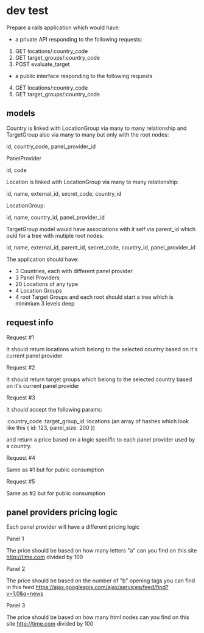 # dev test

Prepare a rails application which would have:
 
- a private API responding to the following requests:
  
1.  GET  locations/:country_code
2.  GET  target_groups/:country_code
3.  POST evaluate_target

- a public interface responding to the following requests

4.  GET  locations/:country_code
5.  GET  target_groups/:country_code


## models

Country is linked with LocationGroup via many to many relationship and TargetGroup also via many to many but only with the root nodes:

id, country_code, panel_provider_id

PanelProvider

id, code

Location is linked with LocationGroup via many to many relationship:

id, name, external_id, secret_code, country_id

LocationGroup:

id, name, country_id, panel_provider_id

TargetGroup model would have associations with it self via parent_id which ould for a tree with mutiple root nodes:

id, name, external_id, parent_id, secret_code, country_id, panel_provider_id


The application should have:
- 3 Countries, each with different panel provider
- 3 Panel Providers
- 20 Locations of any type
- 4 Location Groups 
- 4 root Target Groups and each root should start a tree which is minimium 3 levels deep 

## request info

Request #1

It should return locations which belong to the selected country based on it's current panel provider

Request #2

It should return target groups which belong to the selected country based on it's current panel provider

Request #3

It should accept the following params:

:country_code
:target_group_id
:locations  (an array of hashes which look like this { id: 123, panel_size: 200 })

and return a price based on a logic specific to each panel provider used by a country.

Request #4

Same as #1 but for public consumption 

Request #5

Same as #2 but for public consumption

## panel providers pricing logic

Each panel provider will have a different pricing logic
 
Panel 1

The price should be based on how many letters "a" can you find on this site http://time.com divided by 100
    
Panel 2

The price should be based on the number of "b" opening tags you can find in this feed https://ajax.googleapis.com/ajax/services/feed/find?v=1.0&q=news
 
Panel 3

The price should be based on how many html nodes can you find on this site http://time.com divided by 100



